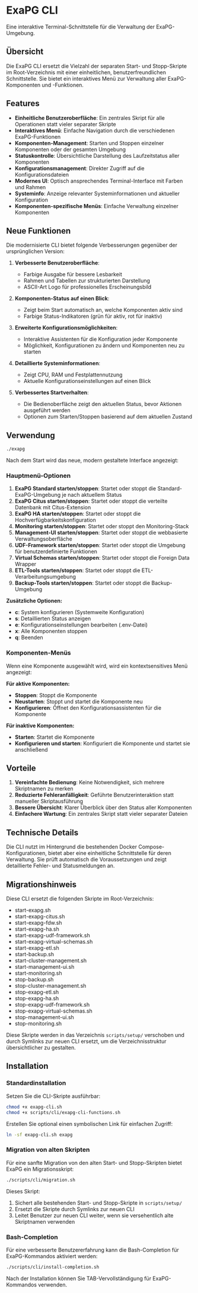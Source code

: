 # ExaPG CLI

Eine interaktive Terminal-Schnittstelle für die Verwaltung der ExaPG-Umgebung.

## Übersicht

Die ExaPG CLI ersetzt die Vielzahl der separaten Start- und Stopp-Skripte im Root-Verzeichnis mit einer einheitlichen, benutzerfreundlichen Schnittstelle. Sie bietet ein interaktives Menü zur Verwaltung aller ExaPG-Komponenten und -Funktionen.

## Features

- **Einheitliche Benutzeroberfläche**: Ein zentrales Skript für alle Operationen statt vieler separater Skripte
- **Interaktives Menü**: Einfache Navigation durch die verschiedenen ExaPG-Funktionen
- **Komponenten-Management**: Starten und Stoppen einzelner Komponenten oder der gesamten Umgebung
- **Statuskontrolle**: Übersichtliche Darstellung des Laufzeitstatus aller Komponenten
- **Konfigurationsmanagement**: Direkter Zugriff auf die Konfigurationsdateien
- **Modernes UI**: Optisch ansprechendes Terminal-Interface mit Farben und Rahmen
- **Systeminfo**: Anzeige relevanter Systeminformationen und aktueller Konfiguration
- **Komponenten-spezifische Menüs**: Einfache Verwaltung einzelner Komponenten

## Neue Funktionen

Die modernisierte CLI bietet folgende Verbesserungen gegenüber der ursprünglichen Version:

1. **Verbesserte Benutzeroberfläche**:
   - Farbige Ausgabe für bessere Lesbarkeit
   - Rahmen und Tabellen zur strukturierten Darstellung
   - ASCII-Art Logo für professionelles Erscheinungsbild

2. **Komponenten-Status auf einen Blick**:
   - Zeigt beim Start automatisch an, welche Komponenten aktiv sind
   - Farbige Status-Indikatoren (grün für aktiv, rot für inaktiv)

3. **Erweiterte Konfigurationsmöglichkeiten**:
   - Interaktive Assistenten für die Konfiguration jeder Komponente
   - Möglichkeit, Konfigurationen zu ändern und Komponenten neu zu starten

4. **Detaillierte Systeminformationen**:
   - Zeigt CPU, RAM und Festplattennutzung
   - Aktuelle Konfigurationseinstellungen auf einen Blick

5. **Verbessertes Startverhalten**:
   - Die Bedienoberfläche zeigt den aktuellen Status, bevor Aktionen ausgeführt werden
   - Optionen zum Starten/Stoppen basierend auf dem aktuellen Zustand

## Verwendung

```bash
./exapg
```

Nach dem Start wird das neue, modern gestaltete Interface angezeigt:

### Hauptmenü-Optionen

1. **ExaPG Standard starten/stoppen**: Startet oder stoppt die Standard-ExaPG-Umgebung je nach aktuellem Status
2. **ExaPG Citus starten/stoppen**: Startet oder stoppt die verteilte Datenbank mit Citus-Extension
3. **ExaPG HA starten/stoppen**: Startet oder stoppt die Hochverfügbarkeitskonfiguration
4. **Monitoring starten/stoppen**: Startet oder stoppt den Monitoring-Stack
5. **Management-UI starten/stoppen**: Startet oder stoppt die webbasierte Verwaltungsoberfläche
6. **UDF-Framework starten/stoppen**: Startet oder stoppt die Umgebung für benutzerdefinierte Funktionen
7. **Virtual Schemas starten/stoppen**: Startet oder stoppt die Foreign Data Wrapper
8. **ETL-Tools starten/stoppen**: Startet oder stoppt die ETL-Verarbeitungsumgebung
9. **Backup-Tools starten/stoppen**: Startet oder stoppt die Backup-Umgebung

**Zusätzliche Optionen:**
- **c**: System konfigurieren (Systemweite Konfiguration)
- **s**: Detaillierten Status anzeigen
- **e**: Konfigurationseinstellungen bearbeiten (.env-Datei)
- **x**: Alle Komponenten stoppen
- **q**: Beenden

### Komponenten-Menüs

Wenn eine Komponente ausgewählt wird, wird ein kontextsensitives Menü angezeigt:

**Für aktive Komponenten:**
- **Stoppen**: Stoppt die Komponente
- **Neustarten**: Stoppt und startet die Komponente neu
- **Konfigurieren**: Öffnet den Konfigurationsassistenten für die Komponente

**Für inaktive Komponenten:**
- **Starten**: Startet die Komponente
- **Konfigurieren und starten**: Konfiguriert die Komponente und startet sie anschließend

## Vorteile

1. **Vereinfachte Bedienung**: Keine Notwendigkeit, sich mehrere Skriptnamen zu merken
2. **Reduzierte Fehleranfälligkeit**: Geführte Benutzerinteraktion statt manueller Skriptausführung
3. **Bessere Übersicht**: Klarer Überblick über den Status aller Komponenten
4. **Einfachere Wartung**: Ein zentrales Skript statt vieler separater Dateien

## Technische Details

Die CLI nutzt im Hintergrund die bestehenden Docker Compose-Konfigurationen, bietet aber eine einheitliche Schnittstelle für deren Verwaltung. Sie prüft automatisch die Voraussetzungen und zeigt detaillierte Fehler- und Statusmeldungen an.

## Migrationshinweis

Diese CLI ersetzt die folgenden Skripte im Root-Verzeichnis:

- start-exapg.sh
- start-exapg-citus.sh
- start-exapg-fdw.sh
- start-exapg-ha.sh
- start-exapg-udf-framework.sh
- start-exapg-virtual-schemas.sh
- start-exapg-etl.sh
- start-backup.sh
- start-cluster-management.sh
- start-management-ui.sh
- start-monitoring.sh
- stop-backup.sh
- stop-cluster-management.sh
- stop-exapg-etl.sh
- stop-exapg-ha.sh
- stop-exapg-udf-framework.sh
- stop-exapg-virtual-schemas.sh
- stop-management-ui.sh
- stop-monitoring.sh

Diese Skripte werden in das Verzeichnis `scripts/setup/` verschoben und durch Symlinks zur neuen CLI ersetzt, um die Verzeichnisstruktur übersichtlicher zu gestalten.

## Installation

### Standardinstallation

Setzen Sie die CLI-Skripte ausführbar:

```bash
chmod +x exapg-cli.sh
chmod +x scripts/cli/exapg-cli-functions.sh
```

Erstellen Sie optional einen symbolischen Link für einfachen Zugriff:

```bash
ln -sf exapg-cli.sh exapg
```

### Migration von alten Skripten

Für eine sanfte Migration von den alten Start- und Stopp-Skripten bietet ExaPG ein Migrationsskript:

```bash
./scripts/cli/migration.sh
```

Dieses Skript:
1. Sichert alle bestehenden Start- und Stopp-Skripte in `scripts/setup/`
2. Ersetzt die Skripte durch Symlinks zur neuen CLI
3. Leitet Benutzer zur neuen CLI weiter, wenn sie versehentlich alte Skriptnamen verwenden

### Bash-Completion

Für eine verbesserte Benutzererfahrung kann die Bash-Completion für ExaPG-Kommandos aktiviert werden:

```bash
./scripts/cli/install-completion.sh
```

Nach der Installation können Sie TAB-Vervollständigung für ExaPG-Kommandos verwenden. 
